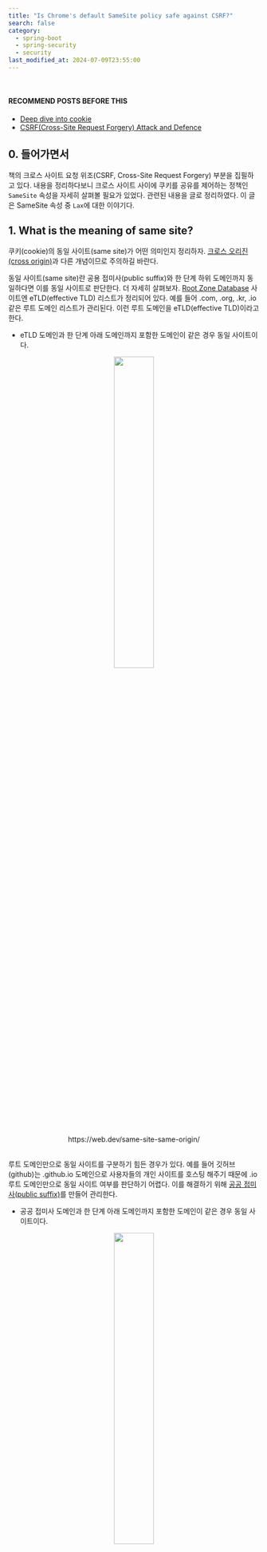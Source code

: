 ```yaml
---
title: "Is Chrome's default SameSite policy safe against CSRF?"
search: false
category:
  - spring-boot
  - spring-security
  - security
last_modified_at: 2024-07-09T23:55:00
---
```


<br/>

#### RECOMMEND POSTS BEFORE THIS

- [Deep dive into cookie][cookie-attributes-link]
- [CSRF(Cross-Site Request Forgery) Attack and Defence][cross-site-reqeust-forgery-link]

## 0. 들어가면서

책의 크로스 사이트 요청 위조(CSRF, Cross-Site Request Forgery) 부분을 집필하고 있다. 내용을 정리하다보니 크로스 사이트 사이에 쿠키를 공유를 제어하는 정책인 `SameSite` 속성을 자세히 살펴볼 필요가 있었다. 관련된 내용을 글로 정리하였다. 이 글은 SameSite 속성 중 `Lax`에 대한 이야기다. 

## 1. What is the meaning of same site?

쿠키(cookie)의 동일 사이트(same site)가 어떤 의미인지 정리하자. [크로스 오리진(cross origin)](https://junhyunny.github.io/information/cors/)과 다른 개념이므로 주의하길 바란다.

동일 사이트(same site)란 공용 접미사(public suffix)와 한 단계 하위 도메인까지 동일하다면 이를 동일 사이트로 판단한다. 더 자세히 살펴보자. [Root Zone Database](https://www.iana.org/domains/root/db) 사이트엔 eTLD(effective TLD) 리스트가 정리되어 있다. 예를 들어 .com, .org, .kr, .io 같은 루트 도메인 리스트가 관리된다. 이런 루트 도메인을 eTLD(effective TLD)이라고 한다. 

- eTLD 도메인과 한 단계 아래 도메인까지 포함한 도메인이 같은 경우 동일 사이트이다.

<div align="center">
  <img src="/images/posts/2024/is-chrome-samesite-policy-safe-against-csrf-01.png" width="40%" class="image__border image__padding">
</div>
<center>https://web.dev/same-site-same-origin/</center>

<br/>

루트 도메인만으로 동일 사이트를 구분하기 힘든 경우가 있다. 예를 들어 깃허브(github)는 .github.io 도메인으로 사용자들의 개인 사이트를 호스팅 해주기 때문에 .io 루트 도메인만으로 동일 사이트 여부를 판단하기 어렵다. 이를 해결하기 위해 [공공 접미사(public suffix)](https://publicsuffix.org/list/)를 만들어 관리한다.

- 공공 접미사 도메인과 한 단계 아래 도메인까지 포함한 도메인이 같은 경우 동일 사이트이다.

<div align="center">
  <img src="/images/posts/2024/is-chrome-samesite-policy-safe-against-csrf-02.png" width="40%" class="image__border image__padding">
</div>
<center>https://web.dev/same-site-same-origin/</center>

<br/>

아래 표는 동일 사이트와 크로스 사이트를 구분한 예시이다.

<div align="center">
  <img src="/images/posts/2024/is-chrome-samesite-policy-safe-against-csrf-03.png" width="80%" class="image__border image__padding">
</div>
<center>https://web.dev/same-site-same-origin/</center>

<br/>

도메인 주소 앞의 스키마(schema)까지 비교하여 동일 사이트인지 여부를 판단하면 이를 `스킴풀(schemeful) 동일 사이트`라고 한다. 아래 표는 스킴풀 동일 사이트와 크로스 사이트를 구분한 예시이다.

<div align="center">
  <img src="/images/posts/2024/is-chrome-samesite-policy-safe-against-csrf-04.png" width="80%" class="image__border image__padding">
</div>
<center>https://web.dev/same-site-same-origin/</center>

<br/>

브라우저 주소 창에 표시된 주소와 HTTP 요청을 받아 주는 서버의 주소가 동일 사이트인지 여부를 판단할 때 비교 대상이 된다.

- 브라우저 주소 창에 표시되는 해당 HTML 리소스를 가져온 서버의 주소
  - 아래 그림에선 cross-site.com 사이트에서 해당 HTML 페이지 리소스를 가져왔다.
- HTML 태그나 스크립트 코드로 HTTP 요청을 보낼 때 해당 요청을 처리하는 서버의 주소
  - 아래 그림에선 origin-site.com 사이트로 요청을 보낸다.
- HTTP 요청 헤더를 보면 다음과 같은 값을 확인할 수 있다.
  - origin, referrer 값엔 해당 HTML 페이지 리소스를 받아온 사이트 정보가 표시된다.
  - host 값엔 해당 HTTP 요청을 처리해 줄 서버 주소 정보가 표시된다.

<div align="center">
  <img src="/images/posts/2024/is-chrome-samesite-policy-safe-against-csrf-05.png" width="80%" class="image__border">
</div>

## 2. Options for SameSite

쿠키의 SameSite 속성을 간단히 정리하면 크로스 사이트로 요청을 보낼 때 쿠키를 함께 전달할 것인지 아닌지 결정하는 옵션이다. 브라우저는 다음 응답 헤더를 받으면 SameSite 옵션이 "Strict" 상태인 SID 쿠키를 저장한다.

```
Set-Cookie: SID=31d4d96e407aad42; SameSite=Strict
```

SameSite 속성은 "Strict"를 포함한 3가지 옵션이 있다. 간단하게 살펴보자. 

- None
  - 크로스 사이트 여부를 판단하지 않고 모든 HTTP 요청에 해당 쿠키가 함께 전달된다.
  - 쿠키의 Secure 옵션을 활성화해서 HTTPS 환경에서만 사용할 수 있다.
  - CSRF 공격에 매우 취약하다.
- Strict
  - 동일 사이트인 경우에만 HTTP 요청에 해당 쿠키가 함께 전달된다.
- Lax
  - 동일 사이트인 경우에 HTTP 요청에 해당 쿠키가 함께 전달된다.
  - 크로스 사이트인 경우라면 안전한 요청에만 해당 쿠키가 함께 전달된다.

Lax 옵션일 때 크로스 사이트임에도 쿠키 전송을 허용하는 안전한 요청이란 무엇일까?

- GET 메소드 요청
  - AJAX(Asynchronous JavaScript and XML) 요청
  - 폼(form) 요청
- 탑-레벨(top-level) 문서에서만 발생하는 네비게이션
  - anchor 태그의 href 변경
  - document.location 객체의 href 변경 

Lax 옵션은 GET 요청이 서버의 상태를 변경하지 않는 안전한 읽기-전용(read-only) 요청이라는 가정을 기저에 깔고 쿠키를 함께 전달한다. 탑-레벨 문서에서 발생하는 네비게이션 시 쿠키를 허용하는 이유는 서드-파티(3rd-party) 사이트로 이동하는 것을 지원하기 위함이다. Strict 옵션은 외부 사이트로의 연결을 원활히 지원할 수 없다. iframe 태그는 탑-레벨 문서가 아니기 때문에 iframe 태그 내부에서 일어나는 네비게이션엔 쿠키를 전달하지 않는다.

## 3. Is Chrome's default SameSite safe against CSRF? 

20년 2월에 출시된 크롬(chrome) 80부터 쿠키에 지정된 SameSite 값이 없는 경우 쿠키가 Lax 옵션과 동일하게 동작하도록 업데이트했다. 업데이트 이전엔 None 옵션으로 동작했기 때문에 CSRF 공격에 취약했다. 업데이트 당시 크롬의 SameSite 기본 동작이 Lax 옵션이 되면서 발생한 에러들을 해결한 블로그 글들을 많이 볼 수 있다. 

마이크로소프트의 AAD(Azure Active Directory)나 MSA(Microsoft Account Authentication) 같은 OAuth2 인증 메커니즘에도 문제가 있었던 것으로 보인다. 웹 서비스 환경에서 OAuth2 인증 시 브라우저에서 리다이렉트가 발생하는데 SameSite 옵션이 Lax인 경우 쿠키가 중간에 누락되는 문제가 있었다. 

- 마이크로소프트 AAD 인증시 `form_post` 방식을 사용하기 때문에 Lax 옵션일 경우 중간에 쿠키가 누락되는 문제가 리포트된다.
- 이 문제를 해결하기 위해 크롬(chrome) 팀은 다음과 같은 조건을 만족하는 쿠키에 한해 폼 요청시 POST 메소드에 쿠키 전달을 허용한다.
  - 만료 시간이 지정되지 않은 쿠키의 경우 2분 동안 폼 요청시 POST 메소드에 쿠키 전달 허용
  - 최대 사용 시간이 2분 이내인 쿠키는 폼 요청시 POST 메소드에 쿠키 전달 허용

<div align="center">
  <img src="/images/posts/2024/is-chrome-samesite-policy-safe-against-csrf-06.png" width="100%" class="image__border">
</div>
<center>https://groups.google.com/a/chromium.org/g/blink-dev/c/AknSSyQTGYs/m/lXBt8xyGAgAJ</center>

<br/>

위에서 봤듯이 최초 쿠키가 설정되고 2분 정도는 POST 메소드 요청이 허용된다. 이 말은 크롬의 SameSite 디폴트 정책은 실제 Lax 옵션에 비해 완화된 기준이 적용되어 있다는 의미다. 이 완화된 정책으로 CSRF 공격에 대한 위험도는 여전히 존재한다. 

## 4. Example

위 내용이 사실인지 간단한 예제를 통해 확인해보자. SameSite 옵션을 지정하지 않은 쿠키와 Lax 쿠키 사이의 동작을 비교한다. 컨셉 확인을 위해 타임리프(thymeleaf) 템플릿 엔진을 사용했다. 

### 4.1. IndexController Class

메인 페이지를 반환하는 컨트롤러 클래스다.

1. 루트 경로로 접근하는 경우 DefaultCookie, LaxCookie 쿠키를 만들어 반환한다.
  - DefaultCookie 쿠키는 SameSite 옵션을 지정하지 않는다.
  - LaxCookie 쿠키는 SameSite 옵션 Lax로 지정한다.
2. POST 요청시 쿠키 전달 여부를 확인할 수 있는 API 엔드-포인트(end-point)를 만든다.

```java
package action.in.blog.controller;

import jakarta.servlet.http.HttpServletResponse;
import org.springframework.stereotype.Controller;
import org.springframework.web.bind.annotation.GetMapping;
import org.springframework.web.bind.annotation.PostMapping;

@Controller
public class IndexController {

    @GetMapping
    public String index(HttpServletResponse response) { // 1
        response.addHeader("Set-Cookie", "DefaultCookie=DefaultCookie");
        response.addHeader("Set-Cookie", "LaxCookie=LaxCookie;SameSite=Lax");
        return "index";
    }

    @PostMapping("/posts") // 2
    public String posts() {
        return "index";
    }
}
```

### 4.2. index HTML

1개의 링크와 6개의 버튼이 존재한다. 

- `link` 링크는 앵커 태그를 사용해 페이지를 이동한다.
- `document location` 버튼은 document.location 객체의 href 값을 변경해 페이지를 이동한다.
- `AJAX request` 버튼은 fetch API를 사용해 AJAX GET 요청을 수행한다.
- `get submit` 버튼은 GET 메소드 폼 요청을 수행한다.
- `post submit` 버튼은 POST 메소드 폼 요청을 수행한다.
- `iframe get submit` 버튼은 GET 메소드 폼 요청의 결과를 iframe 태그에 출력한다.
- `popup post submit` 버튼은 POST 메소드 폼 요청의 결과를 새로운 팝업 윈도우에 출력한다.

```html
<!DOCTYPE html>
<html lang="ko">
<header>
    <meta charset="UTF-8">
    <title>Document</title>
    <style>
      /* styles */
    </style>
    <script>
        window.open("", "popup", "width=300,height=300");
    </script>
</header>
<body>
<div class="container">
    <a href="http://origin-site.com:8080">link</a>
    <button onclick="change()">document location</button>
    <button onclick="request()">AJAX request</button>
    <form action="http://origin-site.com:8080" method="get">
        <button>get submit</button>
    </form>
    <form action="http://origin-site.com:8080/posts" method="post">
        <button>post submit</button>
    </form>
    <form action="http://origin-site.com:8080" method="get" target="innerFrame">
        <button>iframe get submit</button>
    </form>
    <iframe id="innerFrame" name="innerFrame" style="display: none"></iframe>
    <form action="http://origin-site.com:8080/posts" method="post" target="popup">
        <button>popup post submit</button>
    </form>
</div>
<script>
    function change() {
        document.location.href = "http://origin-site.com:8080"
    }

    function request() {
        fetch('http://origin-site.com:8080', {
            method: 'get',
            credentials: 'include'
        })
    }
</script>
</body>
</html>
```

### 4.3. Add hosts

크로스 사이트에서 쿠키가 전달되는지 확인하려면 서로 다른 도메인 주소가 필요하다. 테스트를 위해 hosts 파일에 임시로 도메인 주소를 등록한다. 필자는 맥OS(MacOS) 사용하기 때문에 아래 명령어를 통해 호스트 파일을 수정할 수 있다.

```
$ sudo vi /etc/hosts
```

테스트를 위해 다음 호스트들을 추가한다.

```
127.0.0.1       origin-site.com
127.0.0.1       cross-site.com
```

### 4.4. Run application and test

애플리케이션을 실행 후 http://origin-site.com:8080 주소로 접속하면 다음과 같은 화면을 볼 수 있다.

- DefaultCookie, LaxCookie 쿠키를 개발자 도구 Application 탭에서 확인할 수 있다.
- 신규 팝업 윈도우가 빈 화면으로 열린다.

<div align="center">
  <img src="/images/posts/2024/is-chrome-samesite-policy-safe-against-csrf-07.png" width="80%" class="image__border">
</div>

<br/>

이번엔 http://cross-site.com:8080 주소로 접속한다. 동일한 화면이지만, 주소가 다르다. 이제 링크와 버튼을 하나씩 누르면서 HTTP 요청의 헤더 값을 확인해보자. 버튼을 누르면 브라우저의 주소가 변경되기 때문에 버튼을 누르기 전에 브라우저 주소가 http://cross-site.com:8080 값인지를 확인하길 바란다. 

`link` 링크와 `document location`, `AJAX request`, `get submit` 버튼을 클릭하면 다음과 같은 요청을 보낸다.

- DefaultCookie, LaxCookie 쿠키 모두 전달한다.
- Host 값은 origin-site.com:8080 이다.
- Referer 값은 http://cross-site.com:8080/ 이다.

```
GET / HTTP/1.1
...
Cookie: DefaultCookie=DefaultCookie; LaxCookie=LaxCookie
Host: origin-site.com:8080
Referer: http://cross-site.com:8080/
...
```

`post submit`, `popup post submit` 버튼을 다음과 같은 요청을 보낸다. 크롬은 크로스 사이트로 보내는 POST 메소드 요청이기 때문에 LaxCookie 쿠키는 전달하지 않는다. 반면 예외 처리에 의해 DefaultCookie 쿠키는 전달한다. 하지만 최초 쿠키가 등록된 후 2분이 지났다면 전달 대상에서 제외된다.

- DefaultCookie 쿠키만 전달한다. 
- Host 값은 origin-site.com:8080 이다.
- Origin 값은 http://cross-site.com:8080 이다.
- Referer 값은 http://cross-site.com:8080/ 이다.

```
POST /posts HTTP/1.1
...
Cookie: DefaultCookie=DefaultCookie
Host: origin-site.com:8080
Origin: http://cross-site.com:8080
Referer: http://cross-site.com:8080/
...
```

`iframe get submit` 버튼을 다음과 같은 요청을 보낸다. GET 요청이지만, iframe 태그에 요청 결과를 출력하기 때문에 LaxCookie 쿠키를 함께 전달하지 않는다. DefaultCookie 쿠키도 기본적으로 Lax 옵션과 동일한 정책이므로 전달 대상에서 제외된다. 

- 쿠키를 전달하지 않는다.
- Host 값은 origin-site.com:8080 이다.
- Referer 값은 http://cross-site.com:8080/ 이다.

```
GET / HTTP/1.1
...
Host: origin-site.com:8080
Referer: http://cross-site.com:8080/
...
```

## CLOSING

글의 내용을 다시 정리해보자. 

- GET 요청으로 서버의 상태를 변경하는 잘못된 API 개발이 아니라면 명시적인 Lax 옵션은 CSRF 공격을 상당히 어렵게 만든다. 
- 크롬의 디폴트 SameSite 옵션은 `Lax + Post`로 더 완화된 정책이기 때문에 명시적인 Lax 옵션보단 CSRF 공격에 더 취약하다.   

필자는 파이어폭스(firefox)를 보통 사용하는 데 크롬과 동일하게 동작한다. 파이어폭스는 크로미움(chromium)이 아닌 퀀텀(Quantum) 엔진을 사용하지만, 크롬과 유사한 정책을 적용한 듯하다. SameSite 속성의 Lax 정책은 크로스 사이트 간 쿠키 공유를 차단하기 때문에 확실히 CSRF 공격에 대한 방어에 도움이 된다. 다만 XSS 공격과 함께 SameSite 옵션을 우회하는 방법들이 있기 때문에 여전히 CSRF 공격으로부터 자유롭진 않은 것 같다. 여전히 전통적인 CSRF 공격 방어 수단인 CSRF 토큰 등이 필요한 것으로 보인다.

#### TEST CODE REPOSITORY

- <>

#### REFERENCE

- <https://www.chromium.org/updates/same-site/>
- <https://airman604.medium.com/do-samesite-cookies-solve-csrf-6dcd02dc9383>
- <https://www.youtube.com/watch?v=Q3YuKipzPbs&list=PLJpP1-KMU_TxtEK9YJgZAhewhtxLADOff&index=4>
- <https://datatracker.ietf.org/doc/html/draft-west-cookie-incrementalism-00>
- <https://datatracker.ietf.org/doc/html/draft-ietf-httpbis-cookie-same-site-00>
- <https://groups.google.com/a/chromium.org/g/blink-dev/c/AknSSyQTGYs/m/lXBt8xyGAgAJ>
- <https://web.dev/articles/samesite-cookies-explained?hl=ko#explicitly-state-cookie-usage-with-the-samesite-attribute>
- <https://portswigger.net/web-security/csrf/bypassing-samesite-restrictions>

[cookie-attributes-link]: https://junhyunny.github.io/information/security/cookie-attributes/
[cross-site-reqeust-forgery-link]: https://junhyunny.github.io/information/security/spring-boot/spring-security/cross-site-reqeust-forgery/